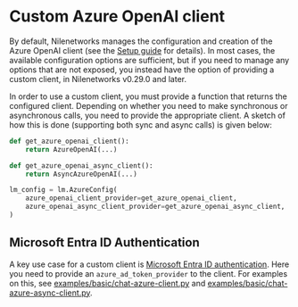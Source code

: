 # Custom Azure OpenAI client

By default, Nilenetworks manages the configuration and creation 
of the Azure OpenAI client (see the [Setup guide](https://Nilenetworks.github.io/Nilenetworks/quick-start/setup/#microsoft-azure-openai-setupoptional)
for details). In most cases, the available configuration options
are sufficient, but if you need to manage any options that
are not exposed, you instead have the option of providing a custom
client, in Nilenetworks v0.29.0 and later. 

In order to use a custom client, you must provide a function that
returns the configured client. Depending on whether you need to make
synchronous or asynchronous calls, you need to provide the appropriate
client. A sketch of how this is done (supporting both sync and async calls)
is given below:

```python
def get_azure_openai_client():
    return AzureOpenAI(...)

def get_azure_openai_async_client():
    return AsyncAzureOpenAI(...)

lm_config = lm.AzureConfig(
    azure_openai_client_provider=get_azure_openai_client,
    azure_openai_async_client_provider=get_azure_openai_async_client,
)
```

## Microsoft Entra ID Authentication

A key use case for a custom client is [Microsoft Entra ID authentication](https://learn.microsoft.com/en-us/azure/ai-services/openai/how-to/managed-identity).
Here you need to provide an `azure_ad_token_provider` to the client. 
For examples on this, see [examples/basic/chat-azure-client.py](https://github.com/Nilenetworks/Nilenetworks/blob/main/examples/basic/chat-azure-client.py) 
and [examples/basic/chat-azure-async-client.py](https://github.com/Nilenetworks/Nilenetworks/blob/main/examples/basic/chat-azure-async-client.py).
